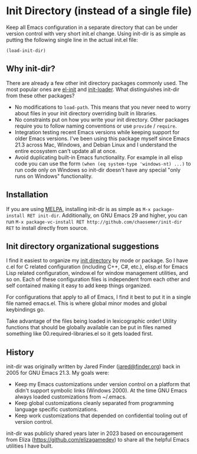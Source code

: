 # Init Directory (instead of a single file)

Keep all Emacs configuration in a separate directory that can be under
version control with very short init.el change.  Using init-dir is as
simple as putting the following single line in the actual init.el
file:

``` emacs-lisp
(load-init-dir)
```

## Why init-dir?

There are already a few other init directory packages commonly
used.  The most popular ones are
[el-init](https://github.com/HKey/el-init) and
[init-loader](https://github.com/emacs-jp/init-loader).  What
distinguishes init-dir from these other packages?

* No modifications to `load-path`.  This means that you never need to
  worry about files in your init directory overriding built in
  libraries.
* No constraints put on how you write your init directory.  Other
  packages require you to follow naming conventions or use `provide` /
  `require`.
* Integration testing recent Emacs versions while keeping support for
  older Emacs versions.  I've been using this package myself since
  Emacs 21.3 across Mac, Windows, and Debian Linux and I understand
  the entire ecosystem can't update all at once.
* Avoid duplicating built-in Emacs functionality.  For example in all
  elisp code you can use the form `(when (eq system-type 'windows-nt)
  ...)` to run code only on Windows so init-dir doesn't have any
  special "only runs on Windows" functionality.

## Installation

If you are using [MELPA](https://melpa.org/#/getting-started),
installing init-dir is as simple as `M-x package-install RET
init-dir`.  Additionally, on GNU Emacs 29 and higher, you can run `M-x
package-vc-install RET http://github.com/chaosemer/init-dir RET` to
install directly from source.

## Init directory organizational suggestions

I find it easiest to organize my [init
directory](https://github.com/chaosemer/dot-emacs) by mode or
package.  So I have c.el for C related configuration (including C++,
C#, etc.), elisp.el for Emacs Lisp related configuration, window.el
for window management utilities, and so on.  Each of these
configuration files is independent from each other and self contained
making it easy to add keep things organized.

For configurations that apply to all of Emacs, I find it best to put
it in a single file named emacs.el.  This is where global minor modes
and global keybindings go.

Take advantage of the files being loaded in lexicographic order!
Utility functions that should be globally available can be put in
files named something like 00.required-libraries.el so it gets loaded
first.

## History

init-dir was originally written by Jared Finder (<jared@finder.org>)
back in 2005 for GNU Emacs 21.3.  My goals were:

* Keep my Emacs customizations under version control on a platform
  that didn't support symbolic links (Windows 2000).  At the time GNU
  Emacs always loaded customizations from ~/.emacs.
* Keep global customizations cleanly separated from programming
  language specific customizations.
* Keep work customizations that depended on confidential tooling out
  of version control.

init-dir was publicly shared years later in 2023 based on
encouragement from Eliza (<https://github.com/elizagamedev>) to share
all the helpful Emacs utilities I have built.
